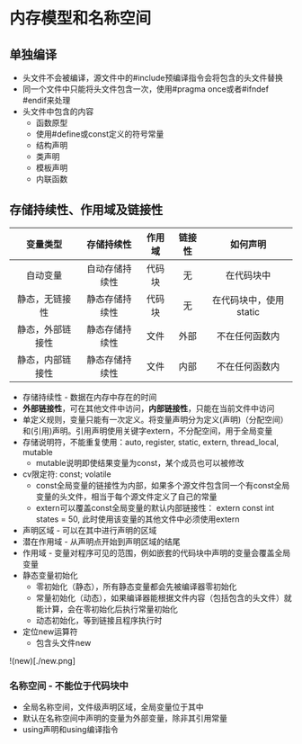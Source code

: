 # 内存模型和名称空间

## 单独编译
- 头文件不会被编译，源文件中的#include预编译指令会将包含的头文件替换
- 同一个文件中只能将头文件包含一次，使用#pragma once或者#ifndef #endif来处理
- 头文件中包含的内容
    - 函数原型
    - 使用#define或const定义的符号常量
    - 结构声明
    - 类声明
    - 模板声明
    - 内联函数

## 存储持续性、作用域及链接性

| 变量类型 | 存储持续性 | 作用域 | 链接性 | 如何声明 |
|:-:|:-:|:-:|:-:|:-:|
|自动变量| 自动存储持续性 | 代码块 | 无 | 在代码块中 |
|静态，无链接性| 静态存储持续性 | 代码块 | 无 | 在代码块中，使用static |
|静态，外部链接性| 静态存储持续性 | 文件 | 外部 | 不在任何函数内 |
|静态，内部链接性| 静态存储持续性 | 文件 | 内部 | 不在任何函数内 |

- 存储持续性 - 数据在内存中存在的时间
- **外部链接性**，可在其他文件中访问，**内部链接性**，只能在当前文件中访问
- 单定义规则，变量只能有一次定义。将变量声明分为定义(声明)（分配空间）和(引用)声明。引用声明使用关键字extern，不分配空间，用于全局变量
- 存储说明符，不能重复使用：auto, register, static, extern, thread_local, mutable
    - mutable说明即使结果变量为const，某个成员也可以被修改
- cv限定符: const; volatile
    - const全局变量的链接性为内部，如果多个源文件包含同一个有const全局变量的头文件，相当于每个源文件定义了自己的常量
    - extern可以覆盖const全局变量的默认内部链接性： extern const int states = 50, 此时使用该变量的其他文件中必须使用extern
- 声明区域 - 可以在其中进行声明的区域
- 潜在作用域 - 从声明点开始到声明区域的结尾
- 作用域 - 变量对程序可见的范围，例如嵌套的代码块中声明的变量会覆盖全局变量
- 静态变量初始化
    - 零初始化（静态），所有静态变量都会先被编译器零初始化
    - 常量初始化（动态），如果编译器能根据文件内容（包括包含的头文件）就能计算，会在零初始化后执行常量初始化
    - 动态初始化，等到链接且程序执行时
- 定位new运算符
    - 包含头文件new

!(new)[./new.png]
### 名称空间 - 不能位于代码块中
- 全局名称空间，文件级声明区域，全局变量位于其中
- 默认在名称空间中声明的变量为外部变量，除非其引用常量
- using声明和using编译指令
